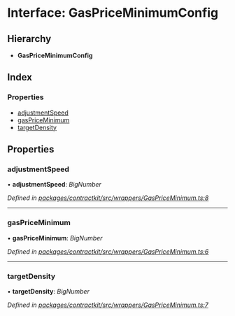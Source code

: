 # Interface: GasPriceMinimumConfig

## Hierarchy

* **GasPriceMinimumConfig**

## Index

### Properties

* [adjustmentSpeed](_contractkit_src_wrappers_gaspriceminimum_.gaspriceminimumconfig.md#adjustmentspeed)
* [gasPriceMinimum](_contractkit_src_wrappers_gaspriceminimum_.gaspriceminimumconfig.md#gaspriceminimum)
* [targetDensity](_contractkit_src_wrappers_gaspriceminimum_.gaspriceminimumconfig.md#targetdensity)

## Properties

###  adjustmentSpeed

• **adjustmentSpeed**: *BigNumber*

*Defined in [packages/contractkit/src/wrappers/GasPriceMinimum.ts:8](https://github.com/celo-org/celo-monorepo/blob/master/packages/contractkit/src/wrappers/GasPriceMinimum.ts#L8)*

___

###  gasPriceMinimum

• **gasPriceMinimum**: *BigNumber*

*Defined in [packages/contractkit/src/wrappers/GasPriceMinimum.ts:6](https://github.com/celo-org/celo-monorepo/blob/master/packages/contractkit/src/wrappers/GasPriceMinimum.ts#L6)*

___

###  targetDensity

• **targetDensity**: *BigNumber*

*Defined in [packages/contractkit/src/wrappers/GasPriceMinimum.ts:7](https://github.com/celo-org/celo-monorepo/blob/master/packages/contractkit/src/wrappers/GasPriceMinimum.ts#L7)*
